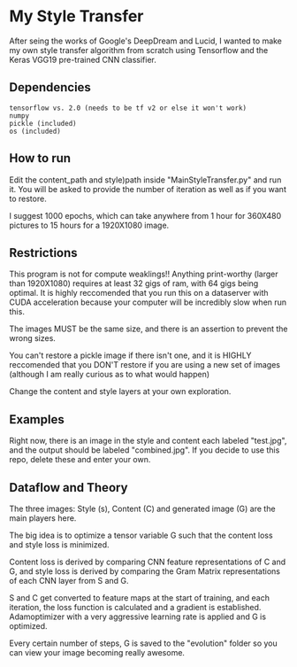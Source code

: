 # My Style Transfer

After seing the works of Google's DeepDream and Lucid, I wanted to make my own style transfer algorithm from scratch using Tensorflow and the Keras VGG19 pre-trained CNN classifier. 

## Dependencies
```
tensorflow vs. 2.0 (needs to be tf v2 or else it won't work)
numpy
pickle (included)
os (included)
```

## How to run

Edit the content_path and style)path inside "MainStyleTransfer.py" and run it. You will be asked to provide the number of iteration as well as if you want to restore. 

I suggest 1000 epochs, which can take anywhere from 1 hour for 360X480 pictures to 15 hours for a 1920X1080 image.

## Restrictions

This program is not for compute weaklings!!
Anything print-worthy (larger than 1920X1080) requires at least 32 gigs of ram, with 64 gigs being optimal. It is highly reccomended that you run this on a dataserver with CUDA acceleration because your computer will be incredibly slow when run this. 

The images MUST be the same size, and there is an assertion to prevent the wrong sizes. 

You can't restore a pickle image if there isn't one, and it is HIGHLY reccomended that you DON'T restore if you are using a new set of images (although I am really curious as to what would happen)

Change the content and style layers at your own exploration. 

## Examples
Right now, there is an image in the style and content each labeled "test.jpg", and the output should be labeled "combined.jpg". If you decide to use this repo, delete these and enter your own. 

## Dataflow and Theory

The three images: Style (s), Content (C) and generated image (G) are the main players here. 

The big idea is to optimize a tensor variable G such that the content loss and style loss is minimized. 

Content loss is derived by comparing CNN feature representations of C and G, and style loss is derived by comparing the Gram Matrix representations of each CNN layer from S and G. 

S and C get converted to feature maps at the start of training, and each iteration, the loss function is calculated and a gradient is established. Adamoptimizer with a very aggressive learning rate is applied and G is optimized. 

Every certain number of steps, G is saved to the "evolution" folder so you can view your image becoming really awesome. 